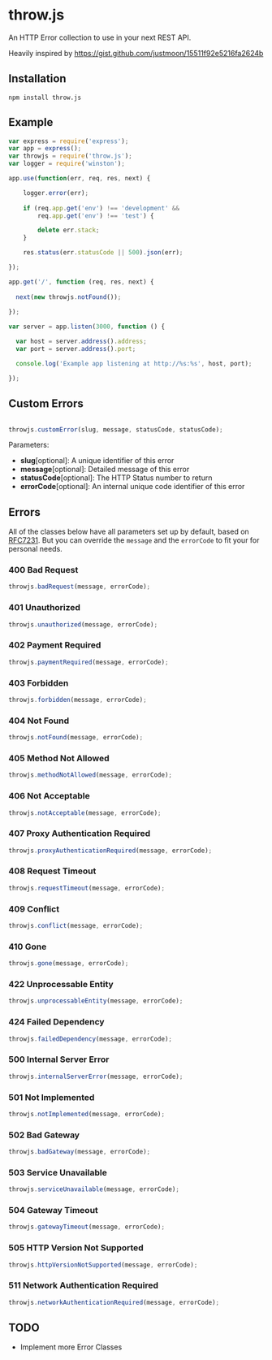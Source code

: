 # throw.js
An HTTP Error collection to use in your next REST API.

Heavily inspired by https://gist.github.com/justmoon/15511f92e5216fa2624b

## Installation
```
npm install throw.js
```

## Example
```javascript
var express = require('express');
var app = express();
var throwjs = require('throw.js');
var logger = require('winston');

app.use(function(err, req, res, next) {

    logger.error(err);
    
    if (req.app.get('env') !== 'development' &&
        req.app.get('env') !== 'test') {

        delete err.stack;
    }

    res.status(err.statusCode || 500).json(err);

});

app.get('/', function (req, res, next) {
  
  next(new throwjs.notFound());
  
});

var server = app.listen(3000, function () {

  var host = server.address().address;
  var port = server.address().port;

  console.log('Example app listening at http://%s:%s', host, port);

});
```

## Custom Errors

```javascript

throwjs.customError(slug, message, statusCode, statusCode);

```

Parameters:
* **slug**[optional]: A unique identifier of this error
* **message**[optional]: Detailed message of this error
* **statusCode**[optional]: The HTTP Status number to return
* **errorCode**[optional]: An internal unique code identifier of this error

## Errors

All of the classes below have all parameters set up by default, based on [RFC7231](http://tools.ietf.org/html/rfc7231). 
But you can override the `message` and the `errorCode` to fit your for personal needs.

### 400 Bad Request
```javascript
throwjs.badRequest(message, errorCode);
```

### 401 Unauthorized
```javascript
throwjs.unauthorized(message, errorCode);
```

### 402 Payment Required
```javascript
throwjs.paymentRequired(message, errorCode);
```

### 403 Forbidden
```javascript
throwjs.forbidden(message, errorCode);
```

### 404 Not Found
```javascript
throwjs.notFound(message, errorCode);
```

### 405 Method Not Allowed
```javascript
throwjs.methodNotAllowed(message, errorCode);
```

### 406 Not Acceptable
```javascript
throwjs.notAcceptable(message, errorCode);
```

### 407 Proxy Authentication Required
```javascript
throwjs.proxyAuthenticationRequired(message, errorCode);
```

### 408 Request Timeout
```javascript
throwjs.requestTimeout(message, errorCode);
```

### 409 Conflict
```javascript
throwjs.conflict(message, errorCode);
```

### 410 Gone
```javascript
throwjs.gone(message, errorCode);
```

### 422 Unprocessable Entity
```javascript
throwjs.unprocessableEntity(message, errorCode);
```

### 424 Failed Dependency
```javascript
throwjs.failedDependency(message, errorCode);
```

### 500 Internal Server Error
```javascript
throwjs.internalServerError(message, errorCode);
```

### 501 Not Implemented
```javascript
throwjs.notImplemented(message, errorCode);
```

### 502 Bad Gateway
```javascript
throwjs.badGateway(message, errorCode);
```

### 503 Service Unavailable
```javascript
throwjs.serviceUnavailable(message, errorCode);
```

### 504 Gateway Timeout
```javascript
throwjs.gatewayTimeout(message, errorCode);
```

### 505 HTTP Version Not Supported
```javascript
throwjs.httpVersionNotSupported(message, errorCode);
```

### 511 Network Authentication Required
```javascript
throwjs.networkAuthenticationRequired(message, errorCode);
```

## TODO
* Implement more Error Classes
